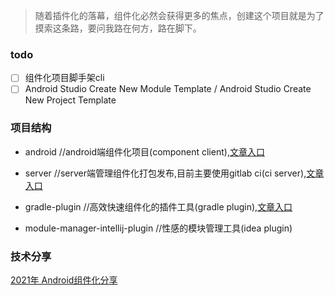 > 随着插件化的落幕，组件化必然会获得更多的焦点，创建这个项目就是为了摸索这条路，要问我路在何方，路在脚下。

### todo
- [ ] 组件化项目脚手架cli
- [ ] Android Studio Create New Module Template  / Android Studio Create New Project Template

### 项目结构

- android //android端组件化项目(component client),[文章入口](/android/README.md)

- server //server端管理组件化打包发布,目前主要使用gitlab ci(ci server),[文章入口](/server/README.md)

- gradle-plugin //高效快速组件化的插件工具(gradle plugin),[文章入口](/gradle-plugin/README.md)

- module-manager-intellij-plugin //性感的模块管理工具(idea plugin)

### 技术分享
[2021年 Android组件化分享](https://jamesfchen.github.io/blog/2021-12-31/shared-android-component)